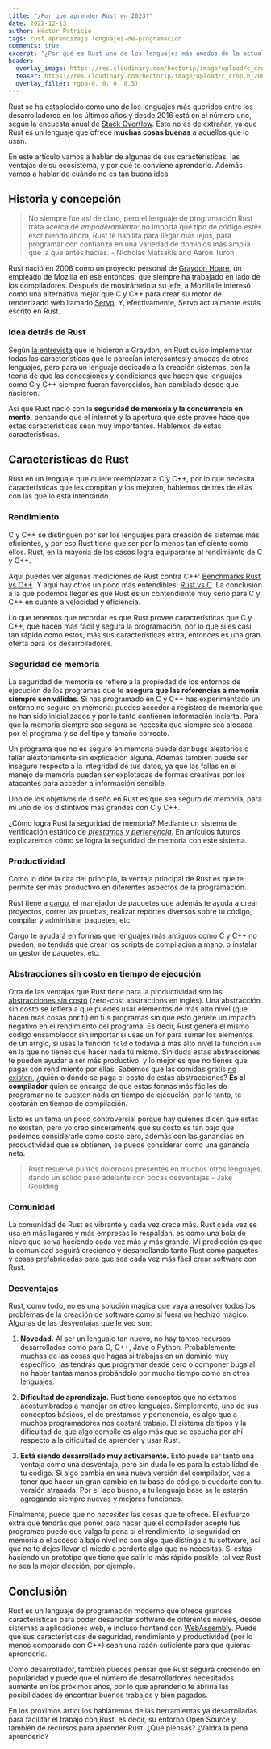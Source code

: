 ```yaml
---
title: "¿Por qué aprender Rust en 2023?"
date: 2022-12-13
author: Héctor Patricio
tags: rust aprendizaje lenguajes-de-programacion
comments: true
excerpt: "¿Por qué es Rust uno de los lenguajes más amados de la actualiad? ¿Te conviene aprenderlo? Vamos a platicar de eso en este artículo."
header:
  overlay_image: https://res.cloudinary.com/hectorip/image/upload/c_crop,h_400,w_1024/v1670303988/DALL_E_2022-12-05_13.19.43_-_rust_on_a_gold_wall_digital_art_illustration_cinematic_m5cplm.png
  teaser: https://res.cloudinary.com/hectorip/image/upload/c_crop,h_200,w_512/v1670303988/DALL_E_2022-12-05_13.19.43_-_rust_on_a_gold_wall_digital_art_illustration_cinematic_m5cplm.png
  overlay_filter: rgba(0, 0, 0, 0.5)
---
```


Rust se ha establecido como uno de los lenguajes más queridos entre los desarrolladores en los últimos años y desde 2016 está en el número uno, según la encuesta anual de [Stack Overflow](https://insights.stackoverflow.com/survey/2016#technology-most-loved-dreaded-and-wanted). Esto no es de extrañar, ya que Rust es un lenguaje que ofrece **muchas cosas buenas** a aquellos que lo usan.

En este artículo vamos a hablar de algunas de sus características, las ventajas de su ecosistema, y por qué te conviene aprenderlo. Además vamos a hablar de cuándo no es tan buena idea.

## Historia y concepción

> No siempre fue así de claro, pero el lenguaje de programación Rust trata acerca de _empoderamiento_: no importa qué tipo de código estés escribiendo ahora, Rust te habilita para llegar más lejos, para programar con confianza en una variedad de dominios más amplia que la que antes hacías. - Nicholas Matsakis and Aaron Turon

Rust nació en 2006 como un proyecto personal de [Graydon Hoare](https://github.com/graydon), un empleado de Mozilla en ese entonces, que siempre ha trabajado en lado de los compiladores. Después de mostrárselo a su jefe, a Mozilla le interesó como una alternativa mejor que C y C++ para crear su motor de renderizado web llamado [Servo](https://servo.org/). Y, efectivamente, Servo actualmente estás escrito en Rust.

### Idea detrás de Rust

Según [la entrevista](https://www.infoq.com/news/2012/08/Interview-Rust/) que le hicieron a Graydon, en Rust quiso implementar todas las características que le parecían interesantes y amadas de otros lenguajes, pero para un lenguaje dedicado a la creación sistemas, con la teoría de que las concesiones y condiciones que hacen que lenguajes como C y C++ siempre fueran favorecidos, han cambiado desde que nacieron.

Así que Rust nació con la **seguridad de memoria y la concurrencia en mente**, pensando que el internet y la apertura que este provee hace que estas características sean muy importantes. Hablemos de estas características.

## Características de Rust

Rust en un lenguaje que quiere reemplazar a C y C++, por lo que necesita características que les compitan y los mejoren, hablemos de tres de ellas con las que lo está intentando.

### Rendimiento

C y C++ se distinguen por ser los lenguajes para creación de sistemas más eficientes, y por eso Rust tiene que ser por lo menos tan eficiente como ellos. Rust, en la mayoría de los casos logra equipararse al rendimiento de C y C++.

Aquí puedes ver algunas mediciones de Rust contra C++: [Benchmarks Rust vs C++](https://programming-language-benchmarks.vercel.app/cpp-vs-rust). Y aquí hay otros un poco más entendibles: [Rust vs C](https://levelup.gitconnected.com/which-is-faster-rust-or-c-lets-find-out-who-is-the-usain-bolt-87495c774c8). La conclusión a la que podemos llegar es que Rust es un contendiente muy serio para C y C++ en cuanto a velocidad y eficiencia.

Lo que tenemos que recordar es que Rust provee características que C y C++, que hacen más fácil y segura la programación, por lo que si es casi tan rápido como estos, más sus características extra, entonces es una gran oferta para los desarrolladores.

### Seguridad de memoria

La seguridad de memoria se refiere a la propiedad de los entornos de ejecución de los programas que te **asegura que las referencias a memoria siempre son válidas**. Si has programado en C y C++ has experimentado un entorno no seguro en memoria: puedes acceder a registros de memoria que no han sido inicializados y por lo tanto contienen información incierta. Para que la memoria siempre sea segura se necesita que siempre sea alocada por el programa y se del tipo y tamaño correcto.

Un programa que no es seguro en memoria puede dar bugs aleatorios o fallar aleatoriamente sin explicación alguna. Además también puede ser inseguro respecto a la integridad de tus datos, ya que las fallas en el manejo de memoria pueden ser explotadas de formas creativas por los atacantes para acceder a información sensible.

Uno de los objetivos de diseño en Rust es que sea seguro de memoria, para mi uno de los distintivos más grandes con C y C++.

¿Cómo logra Rust la seguridad de memoria? Mediante un sistema de verificación estático de [_prestamos_ y _pertenencia_](https://doc.rust-lang.org/book/ch04-00-understanding-ownership.html). En artículos futuros explicaremos cómo se logra la seguridad de memoria con este sistema.

### Productividad

Como lo dice la cita del principio, la ventaja principal de Rust es que te permite ser más productivo en diferentes aspectos de la programación.

Rust tiene a [cargo](https://doc.rust-lang.org/cargo/), el manejador de paquetes que además te ayuda a crear proyectos, correr las pruebas, realizar reportes diversos sobre tu código, compilar y administrar paquetes, etc.

Cargo te ayudará en formas que lenguajes más antiguos como C y C++ no pueden, no tendrás que crear los scripts de compilación a mano, o instalar un gestor de paquetes, etc.

### Abstracciones sin costo en tiempo de ejecución

Otra de las ventajas que Rust tiene para la productividad son las [abstracciones sin costo](https://boats.gitlab.io/blog/post/zero-cost-abstractions/) (zero-cost abstractions en inglés). Una abstracción sin costo se refiera a que puedes usar elementos de más alto nivel (que hacen más cosas por ti) en tus programas sin que esto genere un impacto negativo en el rendimiento del programa. Es decir, Rust genera el mismo código ensamblador sin importar si usas un for para sumar los elementos de un arrglo, si usas la función `fold` o todavía a más alto nivel la función `sum` en la que no tienes que hacer nada tú mismo. Sin duda estas abstracciones te pueden ayudar a ser más productivo, y lo mejor es que no tienes que pagar con rendimiento por ellas. Sabemos que las comidas gratis [no existen](https://en.wikipedia.org/wiki/There_ain%27t_no_such_thing_as_a_free_lunch), ¿quién o dónde se paga el costo de estas abstracciones? **Es el compilador** quien se encarga de que estas formas más fáciles de programar no te cuesten nada en tiempo de ejecución, por lo tanto, te costarán en tiempo de compilación.

Esto es un tema un poco controversial porque hay quienes dicen que estas no existen, pero yo creo sinceramente que su costo es tan bajo que podemos considerarlo como costo cero, además con las ganancias en productividad que se obtienen, se puede considerar como una ganancia neta.

> Rust resuelve puntos dolorosos presentes en muchos otros lenguajes, dando un sólido paso adelante con pocas desventajas - Jake Goulding

### Comunidad

La comunidad de Rust es vibrante y cada vez crece más. Rust cada vez se usa en más lugares y más empresas lo respaldan, es como una bola de nieve que se va haciendo cada vez más y más grande. Mi predicción es que la comunidad seguirá creciendo y desarrollando tanto Rust como paquetes y cosas prefabricadas para que sea cada vez más fácil crear software con Rust.

### Desventajas

Rust, como todo, no es una solución mágica que vaya a resolver todos los problemas de la creación de software como si fuera un hechizo mágico. Algunas de las desventajas que le veo son:

1. **Novedad.** Al ser un lenguaje tan nuevo, no hay tantos recursos desarrollados como para C, C++, Java o Python. Probablemente muchas de las cosas que hagas si trabajas en un dominio muy específico, las tendrás que programar desde cero o componer bugs al no haber tantas manos probándolo por mucho tiempo como en otros lenguajes.

2. **Dificultad de aprendizaje.** Rust tiene conceptos que no estamos acostumbrados a manejar en otros lenguajes. Simplemente, uno de sus conceptos básicos, el de préstamos y pertenencia, es algo que a muchos programadores nos costará trabajo. El sistema de tipos y la dificultad de que algo compile es algo más que se escucha por ahí respecto a la dificultad de aprender y usar Rust.

3. **Está siendo desarrollado muy activamente.** Esto puede ser tanto una ventaja como una desventaja, pero sin duda lo es para la estabilidad de tu código. Si algo cambia en una nueva versión del compilador, vas a tener que hacer un gran cambio en tu base de código o quedarte con tu versión atrasada. Por el lado bueno, a tu lenguaje base se le estarán agregando siempre nuevas y mejores funciones.

Finalmente, puede que no _necesites_ las cosas que te ofrece. El esfuerzo extra que tendrás que poner para hacer que el compilador acepte tus programas puede que valga la pena si el rendimiento, la seguridad en memoria o el acceso a bajo nivel no son algo que distinga a tu software, así que no te dejes llevar el miedo a perderte algo que no necesitas. Si estas haciendo un prototipo que tiene que salir lo más rápido posible, tal vez Rust no sea la mejor elección, por ejemplo.

## Conclusión

Rust es un lenguaje de programación moderno que ofrece grandes características para poder desarrollar software de diferentes niveles, desde sistemas a aplicaciones web, e incluso frontend con [WebAssembly](https://webassembly.org/). Puede que sus características de seguridad, rendimiento y productividad (por lo menos comparado con C++) sean una razón suficiente para que quieras aprenderlo.

Como desarrollador, también puedes pensar que Rust seguirá creciendo en popularidad y puede que el número de desarrolladores necesitados aumente en los próximos años, por lo que aprenderlo te abriría las posibilidades de encontrar buenos trabajos y bien pagados.

En los próximos artículos hablaremos de las herramientas ya desarrolladas para facilitar el trabajo con Rust, es decir, su entorno Open Source y también de recursos para aprender Rust. ¿Qué piensas? ¿Valdrá la pena aprenderlo?
